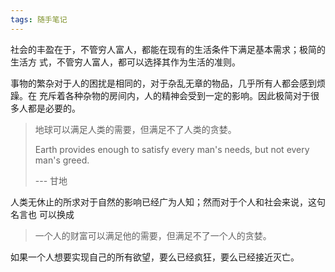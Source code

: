 ```yaml
---
tags: 随手笔记
---
```


社会的丰盈在于，不管穷人富人，都能在现有的生活条件下满足基本需求；极简的生活方
式，不管穷人富人，都可以选择其作为生活的准则。

事物的繁杂对于人的困扰是相同的，对于杂乱无章的物品，几乎所有人都会感到烦躁。在
充斥着各种杂物的房间内，人的精神会受到一定的影响。因此极简对于很多人都是必要的。

> 地球可以满足人类的需要，但满足不了人类的贪婪。 
>
> Earth provides enough to satisfy every man's needs, but not every man's greed.
> 
> --- 甘地

人类无休止的所求对于自然的影响已经广为人知；然而对于个人和社会来说，这句名言也
可以换成

> 一个人的财富可以满足他的需要，但满足不了一个人的贪婪。

如果一个人想要实现自己的所有欲望，要么已经疯狂，要么已经接近灭亡。


